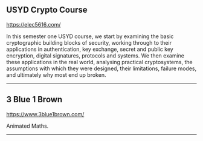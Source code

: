 
## USYD Crypto Course
https://elec5616.com/

In this semester one USYD course, we start by examining the basic cryptographic building blocks of security, working through to their applications in authentication, key exchange, secret and public key encryption, digital signatures, protocols and systems. We then examine these applications in the real world, analysing practical cryptosystems, the assumptions with which they were designed, their limitations, failure modes, and ultimately why most end up broken.

---

## 3 Blue 1 Brown
https://www.3blue1brown.com/

Animated Maths.

---
